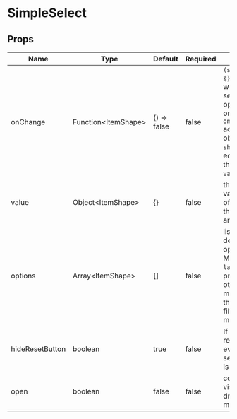 # SimpleSelect

## Props
| Name            | Type                      | Default     | Required | Description                                                                                                                                                                            |
| --------------- | ------------------------- | ----------- | -------- | -------------------------------------------------------------------------------------------------------------------------------------------------------------------------------------- |
| onChange        | Function&lt;ItemShape&gt; | () => false | false    | `(selectedValue){}` invoked when the user selects an option (by click on enter).<br>`onChange` accepts the an object with the `shape` which will equate to<br>the current `value` prop |
| value           | Object&lt;ItemShape&gt;   | {}          | false    | the selected value, i.e. one of the objects in the options array                                                                                                                       |
| options         | Array&lt;ItemShape&gt;    | []          | false    | list of items by default each option object MUST have `label` & `value` property,<br>otherwise you must implement the render* & filterOptions methods                                  |
| hideResetButton | boolean                   | true        | false    | If true, hides the reset button, even if the select element is not empty                                                                                                               |
| open            | boolean                   | false       | false    | controls the visibility of the dropdown menu                                                                                                                                           |
